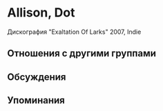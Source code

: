 # Allison, Dot

Дискография
"Exaltation Of Larks" 2007, Indie

## Отношения с другими группами


## Обсуждения


## Упоминания

